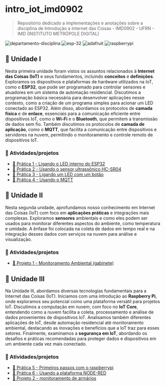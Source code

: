 # intro_iot_imd0902

> Repositório dedicado a implementações e anotações sobre a disciplina de Introdução a Internet das Coisas - IMD0902 - UFRN - IMD (INSTITUTO METRÓPOLE DIGITAL)

![departamento-disciplina](https://img.shields.io/badge/imd-introducao_a_internet_das_coisas-blue?style=for-the-badge)
![esp-32](https://img.shields.io/badge/esp32-red?style=for-the-badge&logo=espressif&logoColor=white)
![adafruit](https://img.shields.io/badge/ada_fruit-purple?style=for-the-badge&logo=adafruit)
![raspberrypi](https://img.shields.io/badge/raspberrypi-bd0817?style=for-the-badge&logo=raspberrypi)

## 🚀 Unidade I

Nesta primeira unidade foram vistos os assuntos relacionados à **Internet das Coisas (IoT)** e seus fundamentos, incluindo **conceitos** e **definições**. Exploramos os dispositivos e plataformas de hardware utilizados na IoT, como o **ESP32**, que pode ser programado para controlar sensores e atuadores em um sistema de automação residencial. Discutimos a programação básica necessária para desenvolver aplicações nesse contexto, como a criação de um programa simples para acionar um LED conectado ao ESP32. Além disso, abordamos os protocolos de **camada física** e de **enlace**, essenciais para a comunicação eficiente entre dispositivos IoT, como o **Wi-Fi** e o **Bluetooth**, que permitem a transmissão de dados sem fio. Também discutimos os protocolos de **camada de aplicação**, como o **MQTT**, que facilita a comunicação entre dispositivos e servidores na nuvem, permitindo o monitoramento e controle remoto de dispositivos IoT.

### 🎯 Atividades/projetos

- [📌 Prática 1 - Ligando o LED interno do ESP32](https://github.com/CarlosG18/intro_iot_imd0902/blob/main/uni1/praticas/p1/p1.md)
- [📌 Prática 2 - Usando o sensor ultrassônico HC-SR04](https://github.com/CarlosG18/intro_iot_imd0902/blob/main/uni1/praticas/p2/p2.md)
- [📌 Prática 3 - Ligando um LED com um botão](https://github.com/CarlosG18/intro_iot_imd0902/blob/main/uni1/praticas/p3/p3.md)
- [📌 Prática 4 - Usando o MQTT](https://github.com/CarlosG18/intro_iot_imd0902/blob/main/uni1/praticas/p4/p4.md)

## 🚀 Unidade II

Nesta segunda unidade, aprofundamos nosso conhecimento em Internet das Coisas (IoT) com foco em **aplicações práticas** e integrações mais complexas. Exploramos **sensores** ambientais e como eles podem ser usados para monitorar diferentes aspectos do ambiente, como temperatura e umidade. A ênfase foi colocada na coleta de dados em tempo real e na integração desses dados com serviços na nuvem para análise e visualização.

### 🎯 Atividades/projetos

- [📌 Projeto 1 - Monitoramento Ambiental (gabinete)](./uni2/projeto/projeto1.md)

## 🚀 Unidade III

Na Unidade III, abordamos diversas tecnologias fundamentais para a Internet das Coisas (IoT). Iniciamos com uma introdução ao **Raspberry Pi**, onde exploramos seu potencial como uma plataforma versátil para projetos IoT. Discutimos a computação em nuvem, com foco no **IoT Core**, entendendo como a nuvem facilita a coleta, processamento e análise de dados provenientes de dispositivos IoT. Analisamos também diferentes aplicações de IoT, desde automação residencial até monitoramento ambiental, destacando as inovações e benefícios que a IoT traz para esses setores. Finalmente, examinamos a **segurança em IoT**, abordando os desafios e práticas recomendadas para proteger dados e dispositivos em um ambiente cada vez mais conectado.

### 🎯 Atividades/projetos

- [📌 Prática 5 - Primeiros passos com o raspberrypi](./uni3/praticas/p5/intro_raspberry.md)
- [📌 Prática 6 - Usando a plataforma NODE-RED](./uni3/praticas/p6/node-red.md)
- [📌 Projeto 2 - monitoramento de armários](./uni3/projeto/projeto2.md)
